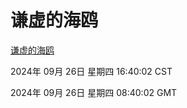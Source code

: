 # 谦虚的海鸥
[谦虚的海鸥](http://219.139.198.207:56308/qxdho/course/base/hotlink/index.php)

2024年 09月 26日 星期四 16:40:02 CST

2024年 09月 26日 星期四 08:40:02 GMT
